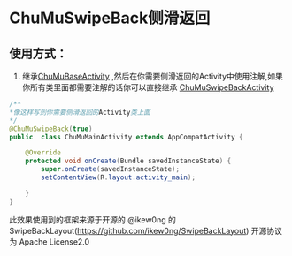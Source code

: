 # ChuMuSwipeBack侧滑返回
##  使用方式：
1. 继承[ChuMuBaseActivity](https://github.com/15335179243/ChuMuYa/blob/master/magic-box/src/main/java/com/chumu/dt/v24/magicbox/base/ChuMuBaseActivity.java)
                              ,然后在你需要侧滑返回的Activity中使用注解,如果你所有类里面都需要注解的话你可以直接继承 [ChuMuSwipeBackActivity](https://github.com/15335179243/ChuMuYa/blob/master/magic-box/src/main/java/com/chumu/dt/v24/magicbox/swipeback/ChuMuSwipeBackActivity.java)
        
```java
/**
*像这样写到你需要侧滑返回的Activity类上面
*/
@ChuMuSwipeBack(true)
public  class ChuMuMainActivity extends AppCompatActivity {

    @Override
    protected void onCreate(Bundle savedInstanceState) {
        super.onCreate(savedInstanceState);
        setContentView(R.layout.activity_main);

    }
}

```

此效果使用到的框架来源于开源的 @ikew0ng 的 SwipeBackLayout(<https://github.com/ikew0ng/SwipeBackLayout>) 开源协议为 Apache License2.0